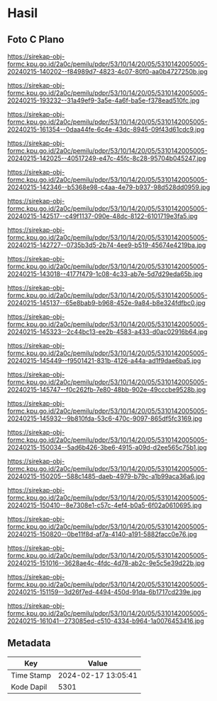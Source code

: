 # Hasil

## Foto C Plano

https://sirekap-obj-formc.kpu.go.id/2a0c/pemilu/pdpr/53/10/14/20/05/5310142005005-20240215-140202--f84989d7-4823-4c07-80f0-aa0b4727250b.jpg

https://sirekap-obj-formc.kpu.go.id/2a0c/pemilu/pdpr/53/10/14/20/05/5310142005005-20240215-193232--31a49ef9-3a5e-4a6f-ba5e-f378ead510fc.jpg

https://sirekap-obj-formc.kpu.go.id/2a0c/pemilu/pdpr/53/10/14/20/05/5310142005005-20240215-161354--0daa44fe-6c4e-43dc-8945-09f43d61cdc9.jpg

https://sirekap-obj-formc.kpu.go.id/2a0c/pemilu/pdpr/53/10/14/20/05/5310142005005-20240215-142025--40517249-e47c-45fc-8c28-95704b045247.jpg

https://sirekap-obj-formc.kpu.go.id/2a0c/pemilu/pdpr/53/10/14/20/05/5310142005005-20240215-142346--b5368e98-c4aa-4e79-b937-98d528dd0959.jpg

https://sirekap-obj-formc.kpu.go.id/2a0c/pemilu/pdpr/53/10/14/20/05/5310142005005-20240215-142517--c49f1137-090e-48dc-8122-6101719e3fa5.jpg

https://sirekap-obj-formc.kpu.go.id/2a0c/pemilu/pdpr/53/10/14/20/05/5310142005005-20240215-142727--0735b3d5-2b74-4ee9-b519-45674e4219ba.jpg

https://sirekap-obj-formc.kpu.go.id/2a0c/pemilu/pdpr/53/10/14/20/05/5310142005005-20240215-143018--4177f479-1c08-4c33-ab7e-5d7d29eda65b.jpg

https://sirekap-obj-formc.kpu.go.id/2a0c/pemilu/pdpr/53/10/14/20/05/5310142005005-20240215-145137--65e8bab9-b968-452e-9a84-b8e324fdfbc0.jpg

https://sirekap-obj-formc.kpu.go.id/2a0c/pemilu/pdpr/53/10/14/20/05/5310142005005-20240215-145323--2c44bc13-ee2b-4583-a433-d0ac02916b64.jpg

https://sirekap-obj-formc.kpu.go.id/2a0c/pemilu/pdpr/53/10/14/20/05/5310142005005-20240215-145449--f9501421-831b-4126-a44a-ad1f9dae6ba5.jpg

https://sirekap-obj-formc.kpu.go.id/2a0c/pemilu/pdpr/53/10/14/20/05/5310142005005-20240215-145747--f0c262fb-7e80-48bb-902e-49cccbe9528b.jpg

https://sirekap-obj-formc.kpu.go.id/2a0c/pemilu/pdpr/53/10/14/20/05/5310142005005-20240215-145932--9b810fda-53c6-470c-9097-865df5fc3169.jpg

https://sirekap-obj-formc.kpu.go.id/2a0c/pemilu/pdpr/53/10/14/20/05/5310142005005-20240215-150034--5ad6b426-3be6-4915-a09d-d2ee565c75b1.jpg

https://sirekap-obj-formc.kpu.go.id/2a0c/pemilu/pdpr/53/10/14/20/05/5310142005005-20240215-150205--588c1485-daeb-4979-b79c-a1b99aca36a6.jpg

https://sirekap-obj-formc.kpu.go.id/2a0c/pemilu/pdpr/53/10/14/20/05/5310142005005-20240215-150410--8e7308e1-c57c-4ef4-b0a5-6f02a0610695.jpg

https://sirekap-obj-formc.kpu.go.id/2a0c/pemilu/pdpr/53/10/14/20/05/5310142005005-20240215-150820--0be11f8d-af7a-4140-a191-5882facc0e76.jpg

https://sirekap-obj-formc.kpu.go.id/2a0c/pemilu/pdpr/53/10/14/20/05/5310142005005-20240215-151016--3628ae4c-4fdc-4d78-ab2c-9e5c5e39d22b.jpg

https://sirekap-obj-formc.kpu.go.id/2a0c/pemilu/pdpr/53/10/14/20/05/5310142005005-20240215-151159--3d26f7ed-4494-450d-91da-6b1717cd239e.jpg

https://sirekap-obj-formc.kpu.go.id/2a0c/pemilu/pdpr/53/10/14/20/05/5310142005005-20240215-161041--273085ed-c510-4334-b964-1a0076453416.jpg


## Metadata

| Key        | Value               |
| ---------- | ------------------- |
| Time Stamp | 2024-02-17 13:05:41 |
| Kode Dapil | 5301                |



